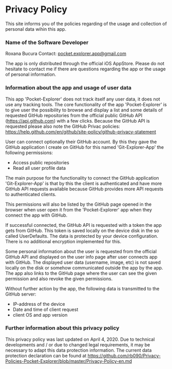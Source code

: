 # Privacy Policy

This site informs you of the policies regarding of the usage and collection of personal data wihin this app. 

### Name of the Software Developer

Roxana Bucura
Contact: pocket.explorer.app@gmail.com

The app is only distributed through the official iOS AppStore. Please do not hesitate to contact me if there are questions regarding the app or the usage of personal information.

### Information about the app and usage of user data

This app 'Pocket-Explorer' does not track itself any user data, it does not use any tracking tools. The core functionality of the app 'Pocket-Explorer' is to give user the possibility to browse and display a list and some details of requested GitHub repositories from the official public GitHub API (https://api.github.com) with a few clicks. Because the GitHub API is requested please also note the GitHub Privac policies: https://help.github.com/en/github/site-policy/github-privacy-statement

User can connect optionally their GitHub account. By this they gave the GitHub application I create on GitHub for this named 'Git-Explorer-App' the following permissions:

- Access public repositories
- Read all user profile data

The main purpose for the functionality to connect the GitHub application 'Git-Explorer-App' is that by this the client is authenticated and have more GitHub API requests available because GitHub provides more API requests to authenticated clients.

This permissions will also be listed by the GitHub page opened in the browser when user open it from the 'Pocket-Explorer' app when they connect the app with GitHub.

If successful connected, the GitHub API is requested with a token the app gets from GitHub. This token is saved locally on the device disk in the so called UserDefaults. The data is protected by your device configuration. There is no additional encryption implemented for this.

Some personal information about the user is requested from the official GitHub API and displayed on the user info page after user connects app with GitHub. The displayed user data (username, image, etc) is not saved locally on the disk or somehow communicated outside the app by the app. The app also links to the GitHub page where the user can see the given permission and also revoke the given permissions.

Without further action by the app, the following data is transmitted to the GitHub server:

- IP-address of the device
- Date and time of client request
- client OS and app version

### Further information about this privacy policy 

This privacy policy was last updated on April 4, 2020.
Due to technical developments and / or due to changed legal requirements, it may be necessary to adapt this data protection information. The current data protection declaration can be found at https://github.com/rb090/Privacy-Policies-Pocket-Explorer/blob/master/Privacy-Policy-en.md

